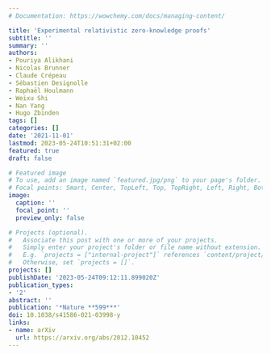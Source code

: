 ```yaml
---
# Documentation: https://wowchemy.com/docs/managing-content/

title: 'Experimental relativistic zero-knowledge proofs'
subtitle: ''
summary: ''
authors:
- Pouriya Alikhani
- Nicolas Brunner
- Claude Crépeau
- Sébastien Designolle
- Raphaël Houlmann
- Weixu Shi
- Nan Yang
- Hugo Zbinden
tags: []
categories: []
date: '2021-11-01'
lastmod: 2023-05-24T10:51:31+02:00
featured: true
draft: false

# Featured image
# To use, add an image named `featured.jpg/png` to your page's folder.
# Focal points: Smart, Center, TopLeft, Top, TopRight, Left, Right, BottomLeft, Bottom, BottomRight.
image:
  caption: ''
  focal_point: ''
  preview_only: false

# Projects (optional).
#   Associate this post with one or more of your projects.
#   Simply enter your project's folder or file name without extension.
#   E.g. `projects = ["internal-project"]` references `content/project/deep-learning/index.md`.
#   Otherwise, set `projects = []`.
projects: []
publishDate: '2023-05-24T09:12:11.899020Z'
publication_types:
- '2'
abstract: ''
publication: '*Nature **599***'
doi: 10.1038/s41586-021-03998-y
links:
- name: arXiv
  url: https://arxiv.org/abs/2012.10452
---
```

